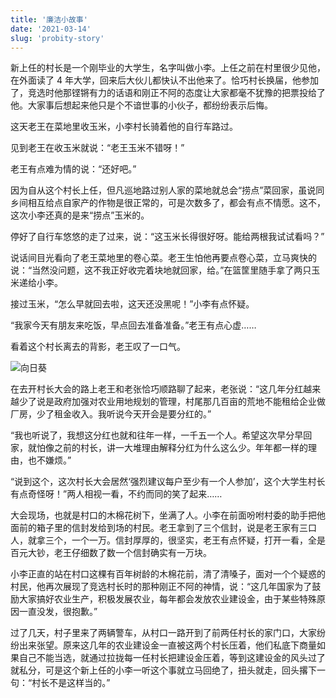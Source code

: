 ```yaml
---
title: '廉洁小故事'
date: '2021-03-14'
slug: 'probity-story'
---
```


新上任的村长是一个刚毕业的大学生，名字叫做小李。上任之前在村里很少见他，在外面读了 4 年大学，回来后大伙儿都快认不出他来了。恰巧村长换届，他参加了，竞选时他那铿锵有力的话语和刚正不阿的态度让大家都毫不犹豫的把票投给了他。大家事后想起来他只是个不谙世事的小伙子，都纷纷表示后悔。

这天老王在菜地里收玉米，小李村长骑着他的自行车路过。

见到老王在收玉米就说：“老王玉米不错呀！”

老王有点难为情的说：“还好吧。”

因为自从这个村长上任，但凡巡地路过别人家的菜地就总会“捞点”菜回家，虽说同乡间相互给点自家产的作物是很正常的，可是次数多了，都会有点不情愿。这不，这次小李还真的是来“捞点”玉米的。

停好了自行车悠悠的走了过来，说：“这玉米长得很好呀。能给两根我试试看吗？”

说话间目光看向了老王菜地里的卷心菜。老王生怕他再要点卷心菜，立马爽快的说：“当然没问题，这不我正好收完着块地就回家，给。”在篮筐里随手拿了两只玉米递给小李。

接过玉米，“怎么早就回去啦，这天还没黑呢！”小李有点怀疑。

“我家今天有朋友来吃饭，早点回去准备准备。”老王有点心虚……

看着这个村长离去的背影，老王叹了一口气。

![向日葵](https://lipk.oss-accelerate.aliyuncs.com/images/2021-03-14-Probity-story.jpg)

在去开村长大会的路上老王和老张恰巧顺路聊了起来，老张说：“这几年分红越来越少了说是政府加强对农业用地规划的管理，村尾那几百亩的荒地不能租给企业做厂房，少了租金收入。我听说今天开会是要分红的。”

“我也听说了，我想这分红也就和往年一样，一千五一个人。希望这次早分早回家，就怕像之前的村长，讲一大堆理由解释分红为什么这么少。年年都一样的理由，也不嫌烦。”

“说到这个，这次村长大会居然‘强烈建议每户至少有一个人参加’，这个大学生村长有点奇怪呀！”两人相视一看，不约而同的笑了起来……

大会现场，也就是村口的木棉花树下，坐满了人。小李在前面吩咐村委的助手把他面前的箱子里的信封发给到场的村民。老王拿到了三个信封，说是老王家有三口人，就拿三个，一个一万。信封厚厚的，很坚实，老王有点怀疑，打开一看，全是百元大钞，老王仔细数了数一个信封确实有一万块。

小李正直的站在村口这棵有百年树龄的木棉花前，清了清嗓子，面对一个个疑惑的村民，他再次展现了竞选村长时的那种刚正不阿的神情，说：“这几年国家为了鼓励大家搞好农业生产，积极发展农业，每年都会发放农业建设金，由于某些特殊原因一直没发，很抱歉。”

过了几天，村子里来了两辆警车，从村口一路开到了前两任村长的家门口，大家纷纷出来张望。原来这几年的农业建设金一直被这两个村长压着，他们私底下商量如果自己不能当选，就通过拉拢每一任村长把建设金压着，等到这建设金的风头过了就私分，可是这个新上任的小李一听这个事就立马回绝了，扭头就走，回头撂下一句：“村长不是这样当的。”
